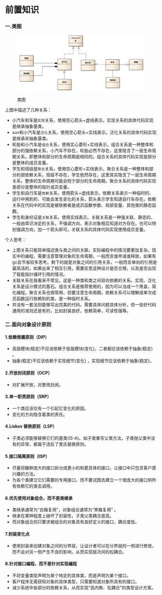 # 前置知识

### 一.类图

<figure><img src="../../.gitbook/assets/image (4) (1) (1).png" alt=""><figcaption><p>类图</p></figcaption></figure>

上图中描述了几种关系：

* 小汽车和车是`实现`关系，使用空心箭头+虚线表示。实现关系的具体代码实现是继承抽象基类。
* suv和小汽车是`泛化`关系，使用空心箭头+实线表示。泛化关系的具体代码实现是继承非抽象基类。
* 轮胎和小汽车是`组合`关系，使用实心菱形+实线表示。组合关系是一种整体和部分的强依赖关系，小汽车不存在，轮胎必然不存在，这里隐含了一层生命周期关系，即整体和部分的生命周期是相同的。组合关系的具体代码实现是部分是整体的成员变量。
* 学生和班级是`聚合`关系，使用空心菱形+实线表示。聚合关系是一种整体和部分的弱依赖关系，班级不存在，学生依然存在，这里其实隐含了一层生命周期关系，整体的生命周期可能会短于部分的生命周期。聚合关系的具体代码实现是部分是整体的指针成员变量。
* 学生和自行车是`依赖`关系，使用箭头+虚线表示。依赖关系表示一种临时的、运行中用到的、可能会发生变化的关系，箭头表示学生知道自行车存在。依赖关系在代码中的实现是被依赖者是成员函数参数、局部变量、其他类的静态函数。
* 学生和身份证是`关联`关系，使用实线表示。关联关系是一种强关联、静态的、一般由常识决定的关系，不强调方向，表示对象相互知道对方存在。也可以特别强调方向，加一个箭头即可。关联关系的具体代码实现使用成员变量。

个人思考：

* 上图关系只能简单描述类与类之间的关联，实际编程中的情况要更加复杂。现实中的编程，需要注意管理对象的生命周期，一般而言谁申请谁释放，如果有gc会节省较多思考。剩下的就是对象之间的引用关系，一般而言单向的引用是最简洁的，如果出来了相互引用，需要反思这种设计是否合理，以及是否出现了智能指针循环引用的情况。
* 关联关系在我看来不常见，这是一种类和类之间双向依赖的关系。实现、泛化关系是设计模式的基石。组合关系是推荐使用的，因为可以当成一个黑盒，简化编程。聚合关系也很常用，但要注意生命周期。依赖关系可以理解成单次成员函数运行依赖别的类，是一种临时关系。
* 并没有一套法则能够写出完美的代码，需要具体问题具体分析，但一些好代码通用的准则还是有的，比如封装良好，依赖简单，可读性强等。

### 二.面向对象设计原则

#### 1.依赖倒置原则（DIP）

* 高层模块(稳定)不应该依赖于低层模块(变化)，二者都应该依赖于抽象(稳定) 。
* 抽象(稳定)不应该依赖于实现细节(变化) ，实现细节应该依赖于抽象(稳定)。

#### 2.开放封闭原则（OCP）

* 对扩展开放，对更改封闭。

#### 3.单一职责原则（SRP）

* 一个类应该仅有一个引起它变化的原因。
* 变化的方向隐含着类的责任。

#### 4.Liskov 替换原则（LSP）

* 子类必须能够替换它们的基类(IS-A)。如子类重写父类方法，子类抛父类中没有的异常，都属于违反了里氏替换原则。

#### 5.接口隔离原则（ISP）

* 尽量将臃肿庞大的接口拆分成更小的和更具体的接口，让接口中只包含客户感兴趣的方法。
* 为各个类建立它们需要的专用接口，而不要试图去建立一个很庞大的接口供所有依赖它的类去调用。

#### 6.优先使用对象组合，而不是类继承

* 类继承通常为“白箱复用”，对象组合通常为“黑箱复用” 。
* 继承在某种程度上破坏了封装性，子类父类耦合度高。
* 而对象组合则只要求被组合的对象具有良好定义的接口，耦合度低。

#### 7.封装变化点

* 使用封装来创建对象之间的分界层，让设计者可以在分界层的一侧进行修改，而不会对另一侧产生不良的影响，从而实现层次间的松耦合。

#### 8.针对接口编程，而不是针对实现编程

* 不将变量类型声明为某个特定的具体类，而是声明为某个接口。
* 客户程序无需获知对象的具体类型，只需要知道对象所具有的接口。
* 减少系统中各部分的依赖关系，从而实现“高内聚、松耦合”的类型设计方案。
